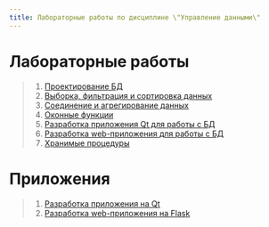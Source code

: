 ```yaml
---
title: Лабораторные работы по дисциплине \"Управление данными\"
---
```


# Лабораторные работы

> 1.  [Проектирование БД](design.md)
> 2.  [Выборка, фильтрация и сортировка данных](select.md)
> 3.  [Соединение и агрегирование данных](join.md)
> 4.  [Оконные функции](window.md)
> 5.  [Разработка приложения Qt для работы с БД](qt_app.md)
> 6.  [Разработка web-приложения для работы с БД](web_app.md)
> 7.  [Хранимые процедуры](procedure.md)

# Приложения

> 1.  [Разработка приложения на Qt](qt.md)
> 2.  [Разработка web-приложения на Flask](flaskr.md)
